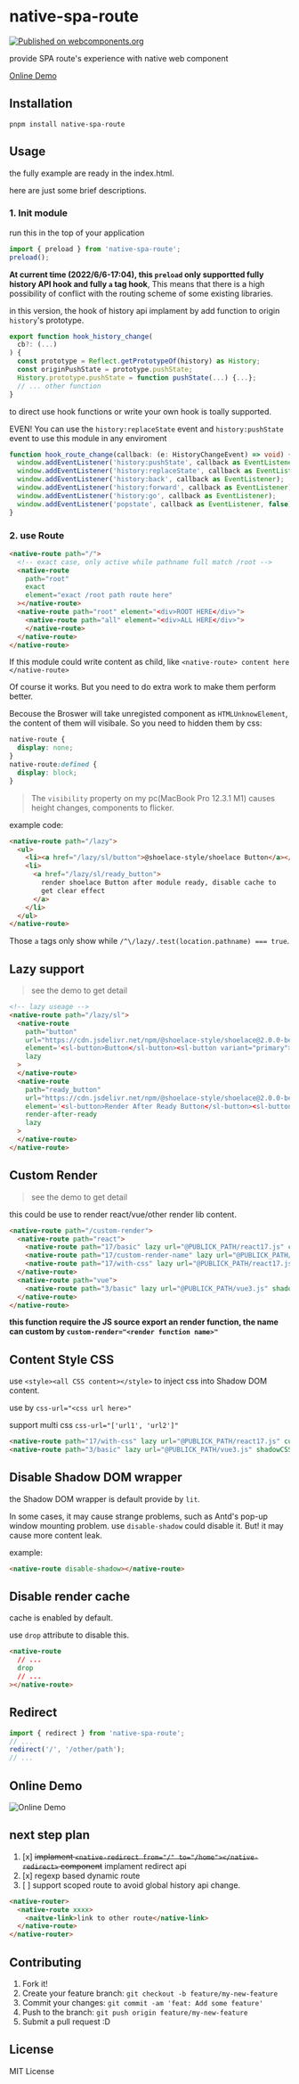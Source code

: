 # native-spa-route

[![Published on webcomponents.org](https://img.shields.io/badge/webcomponents.org-published-blue.svg)](https://www.webcomponents.org/element/owner/native-spa-route)

provide SPA route's experience with native web component

[Online Demo](https://native-spa-route.vercel.app/)

## Installation

`pnpm install native-spa-route`

## Usage

the fully example are ready in the index.html.

here are just some brief descriptions.

### 1. Init module

run this in the top of your application

```typescript
import { preload } from 'native-spa-route';
preload();
```

**At current time (2022/6/6-17:04), this `preload` only supportted fully history API hook and fully `a` tag hook**,
This means that there is a high possibility of conflict with the routing scheme of some existing libraries.

in this version, the hook of history api implament by add function to origin `history`'s prototype.

```typescript
export function hook_history_change(
  cb?: (...)
) {
  const prototype = Reflect.getPrototypeOf(history) as History;
  const originPushState = prototype.pushState;
  History.prototype.pushState = function pushState(...) {...};
  // ... other function
}
```

to direct use hook functions or write your own hook is toally supported.

EVEN! You can use the `history:replaceState` event and `history:pushState` event to use this module in any enviroment

```typescript
function hook_route_change(callback: (e: HistoryChangeEvent) => void) {
  window.addEventListener('history:pushState', callback as EventListener);
  window.addEventListener('history:replaceState', callback as EventListener);
  window.addEventListener('history:back', callback as EventListener);
  window.addEventListener('history:forward', callback as EventListener);
  window.addEventListener('history:go', callback as EventListener);
  window.addEventListener('popstate', callback as EventListener, false);
}
```

### 2. use Route

```html
<native-route path="/">
  <!-- exact case, only active while pathname full match /root -->
  <native-route
    path="root"
    exact
    element="exact /root path route here"
  ></native-route>
  <native-route path="root" element="<div>ROOT HERE</div>">
    <native-route path="all" element="<div>ALL HERE</div>">
    </native-route>
  </native-route>
</native-route>
```

If this module could write content as child, like `<native-route> content here </native-route>`

Of course it works. But you need to do extra work to make them perform better.

Becouse the Broswer will take unregisted component as `HTMLUnknowElement`, the content of them will visibale.
So you need to hidden them by css:

```css
native-route {
  display: none;
}
native-route:defined {
  display: block;
}
```

> The `visibility` property on my pc(MacBook Pro 12.3.1 M1) causes height changes, components to flicker.

example code:

```html
<native-route path="/lazy">
  <ul>
    <li><a href="/lazy/sl/button">@shoelace-style/shoelace Button</a></li>
    <li>
      <a href="/lazy/sl/ready_button">
        render shoelace Button after module ready, disable cache to
        get clear effect
      </a>
    </li>
  </ul>
</native-route>
```

Those `a` tags only show while `/^\/lazy/.test(location.pathname) === true`.

## Lazy support

> see the demo to get detail

```html
<!-- lazy useage -->
<native-route path="/lazy/sl">
  <native-route
    path="button"
    url="https://cdn.jsdelivr.net/npm/@shoelace-style/shoelace@2.0.0-beta.74/dist/components/button/button.js"
    element='<sl-button>Button</sl-button><sl-button variant="primary">Primary</sl-button><sl-button variant="neutral" loading>Neutral</sl-button>'
    lazy
  >
  </native-route>
  <native-route
    path="ready_button"
    url="https://cdn.jsdelivr.net/npm/@shoelace-style/shoelace@2.0.0-beta.74/dist/components/button/button.js"
    element='<sl-button>Render After Ready Button</sl-button><sl-button variant="primary">Primary</sl-button><sl-button variant="neutral" loading>Neutral</sl-button>'
    render-after-ready
    lazy
  >
  </native-route>
</native-route>
```

## Custom Render

> see the demo to get detail

this could be use to render react/vue/other render lib content.

```html
<native-route path="/custom-render">
  <native-route path="react">
    <native-route path="17/basic" lazy url="@PUBLICK_PATH/react17.js" custom-render></native-route>
    <native-route path="17/custom-render-name" lazy url="@PUBLICK_PATH/react17.js" custom-render="customRenderFunction"></native-route>
    <native-route path="17/with-css" lazy url="@PUBLICK_PATH/react17.js" custom-render="withCss" shadowCSSUrl="@PUBLICK_PATH/react17.css"></native-route>
  </native-route>
  <native-route path="vue">
    <native-route path="3/basic" lazy url="@PUBLICK_PATH/vue3.js" shadowCSSUrl="@PUBLICK_PATH/vue3.css" custom-render></native-route>
  </native-route>
</native-route>
```

**this function require the JS source export an render function, the name can custom by `custom-render="<render function name>"`**

## Content Style CSS

use `<style><all CSS content></style>` to inject css into Shadow DOM content.

use by `css-url="<css url here>"`

support multi css `css-url="['url1', 'url2']"`

```html
<native-route path="17/with-css" lazy url="@PUBLICK_PATH/react17.js" custom-render="withCss" shadowCSSUrl="@PUBLICK_PATH/react17.css"></native-route>
<native-route path="3/basic" lazy url="@PUBLICK_PATH/vue3.js" shadowCSSUrl="@PUBLICK_PATH/vue3.css" custom-render></native-route>
```

## Disable Shadow DOM wrapper

the Shadow DOM wrapper is default provide by `lit`.

In some cases, it may cause strange problems, such as Antd's pop-up window mounting problem.
use `disable-shadow` could disable it. But! it may cause more content leak.

example:

```html
<native-route disable-shadow></native-route>
```

## Disable render cache

cache is enabled by default.

use `drop` attribute to disable this.

```html
<native-route
  // ...
  drop
  // ...
></native-route>
```

## Redirect

```typescript
import { redirect } from 'native-spa-route';
// ...
redirect('/', '/other/path');
// ...
```

## Online Demo

![Online Demo]([https://](https://native-spa-route.vercel.app/))

## next step plan

1. [x] ~~implament `<native-redirect from="/" to="/home"></native-redirect>` component~~ implament redirect api
2. [x] regexp based dynamic route
3. [ ] support scoped route to avoid global history api change.

```html
<native-router>
  <native-route xxxx>
    <naitve-link>link to other route</native-link>
  </native-route>
</native-router>
```

## Contributing

1. Fork it!
2. Create your feature branch: `git checkout -b feature/my-new-feature`
3. Commit your changes: `git commit -am 'feat: Add some feature'`
4. Push to the branch: `git push origin feature/my-new-feature`
5. Submit a pull request :D

## License

MIT License

